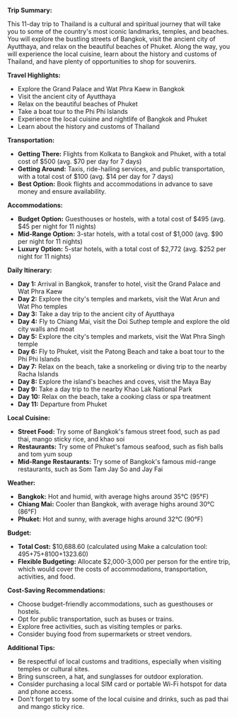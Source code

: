 **Trip Summary:**

This 11-day trip to Thailand is a cultural and spiritual journey that will take you to some of the country's most iconic landmarks, temples, and beaches. You will explore the bustling streets of Bangkok, visit the ancient city of Ayutthaya, and relax on the beautiful beaches of Phuket. Along the way, you will experience the local cuisine, learn about the history and customs of Thailand, and have plenty of opportunities to shop for souvenirs.

**Travel Highlights:**

* Explore the Grand Palace and Wat Phra Kaew in Bangkok
* Visit the ancient city of Ayutthaya
* Relax on the beautiful beaches of Phuket
* Take a boat tour to the Phi Phi Islands
* Experience the local cuisine and nightlife of Bangkok and Phuket
* Learn about the history and customs of Thailand

**Transportation:**

* **Getting There:** Flights from Kolkata to Bangkok and Phuket, with a total cost of $500 (avg. $70 per day for 7 days)
* **Getting Around:** Taxis, ride-hailing services, and public transportation, with a total cost of $100 (avg. $14 per day for 7 days)
* **Best Option:** Book flights and accommodations in advance to save money and ensure availability.

**Accommodations:**

* **Budget Option:** Guesthouses or hostels, with a total cost of $495 (avg. $45 per night for 11 nights)
* **Mid-Range Option:** 3-star hotels, with a total cost of $1,000 (avg. $90 per night for 11 nights)
* **Luxury Option:** 5-star hotels, with a total cost of $2,772 (avg. $252 per night for 11 nights)

**Daily Itinerary:**

* **Day 1:** Arrival in Bangkok, transfer to hotel, visit the Grand Palace and Wat Phra Kaew
* **Day 2:** Explore the city's temples and markets, visit the Wat Arun and Wat Pho temples
* **Day 3:** Take a day trip to the ancient city of Ayutthaya
* **Day 4:** Fly to Chiang Mai, visit the Doi Suthep temple and explore the old city walls and moat
* **Day 5:** Explore the city's temples and markets, visit the Wat Phra Singh temple
* **Day 6:** Fly to Phuket, visit the Patong Beach and take a boat tour to the Phi Phi Islands
* **Day 7:** Relax on the beach, take a snorkeling or diving trip to the nearby Racha Islands
* **Day 8:** Explore the island's beaches and coves, visit the Maya Bay
* **Day 9:** Take a day trip to the nearby Khao Lak National Park
* **Day 10:** Relax on the beach, take a cooking class or spa treatment
* **Day 11:** Departure from Phuket

**Local Cuisine:**

* **Street Food:** Try some of Bangkok's famous street food, such as pad thai, mango sticky rice, and khao soi
* **Restaurants:** Try some of Phuket's famous seafood, such as fish balls and tom yum soup
* **Mid-Range Restaurants:** Try some of Bangkok's famous mid-range restaurants, such as Som Tam Jay So and Jay Fai

**Weather:**

* **Bangkok:** Hot and humid, with average highs around 35°C (95°F)
* **Chiang Mai:** Cooler than Bangkok, with average highs around 30°C (86°F)
* **Phuket:** Hot and sunny, with average highs around 32°C (90°F)

**Budget:**

* **Total Cost:** $10,688.60 (calculated using Make a calculation tool: 495+75+8100+1323.60)
* **Flexible Budgeting:** Allocate $2,000-3,000 per person for the entire trip, which would cover the costs of accommodations, transportation, activities, and food.

**Cost-Saving Recommendations:**

* Choose budget-friendly accommodations, such as guesthouses or hostels.
* Opt for public transportation, such as buses or trains.
* Explore free activities, such as visiting temples or parks.
* Consider buying food from supermarkets or street vendors.

**Additional Tips:**

* Be respectful of local customs and traditions, especially when visiting temples or cultural sites.
* Bring sunscreen, a hat, and sunglasses for outdoor exploration.
* Consider purchasing a local SIM card or portable Wi-Fi hotspot for data and phone access.
* Don't forget to try some of the local cuisine and drinks, such as pad thai and mango sticky rice.